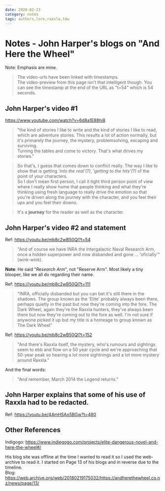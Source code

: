 ```yaml
---
date: 2020-02-23
category: notes
tags: authors,lore,raxxla,tdw
---
```


# Notes - John Harper's blogs on "And Here the Wheel"
Note: Emphasis are mine.

> The video-urls have been linked with timestamps.  
The video-preview from this page isn't that intelligent though. You can see the timestamp at the end of the URL as "t=54" which is 54 seconds.  

## John Harper's video #1
<https://www.youtube.com/watch?v=6d8a1E88hi8>  

> "the kind of stories I like to write and the kind of stories I like to read, which are
adventure stories. This results a lot of action normally, but it's primarely the journey, the mystery, problemsolving, escaping and surviving.  
Turning the tables and come to victory. That's what drives my stories."

> So that's, I guess that comes down to conflict really. The way I like to show that is getting _'into the real'(?)_, _'getting to the hits'(?)_ of the point of your characters.   
So I don't mean first person, I call it tight third person point of view where I really
show home that people thinking and what they're thinking using fresh language to really
drive the emotion so that you're driven along the journey with the character, and you feel
their ups and you feel their downs.  

> It's a **journey** for the reader as well as the character.  



## John Harper's video #2 and statement
Ref: <https://youtu.be/mb8c2wB50QI?t=54>  
> "And of course we have INRA the Intergalactic Naval Research Arm, once a hidden
superpower and now disbanded and gone ... 'oficially'" (wink-wink).  

**Note**: He said "_Research Arm_", not "Reserve Arm". Most likely a tiny blooper, like we all do regarding their name.

Ref: <https://youtu.be/mb8c2wB50QI?t=111>  
> "INRA, officially disbanded but you can bet it's still there in the shadows.
The group known as the 'Elite' probably always been there, perhaps quietly in the past
but now they're coming into the fore.
The Dark Wheel, again they're the Raxxla hunters, they've always been there but now
they're coming out to the fore as well. I'm not sure if anywone picked it up but 
my title is a homeage to group known as The Dark Wheel"

Ref: <https://youtu.be/mb8c2wB50QI?t=152>  

> "And there's Raxxla itself, the mystery, who's rumours and sightings seem to ebb and flow on a 50 year cycle and we're approaching that 50-year peak 
so hearing a lot more sightnings and a lot more mystery around Raxxla."

And the final words:
> "And remember, March 2014 the Legend returns."


## John Harper explains that some of his use of Raxxla had to be redacted.
Ref: <https://youtu.be/44mHSAo5BGw?t=480>  



## Other References
Indigogo: <https://www.indiegogo.com/projects/elite-dangerous-novel-and-here-the-wheel#/>  

His blog site was offline at the time I wanted to read it so I used the web-archive to read it. I started on Page 13 of his blogs and in reverse due to the timeline.  
Blog: <https://web.archive.org/web/20180219175032/https://andherethewheel.co.nz/news/page/13/>  
